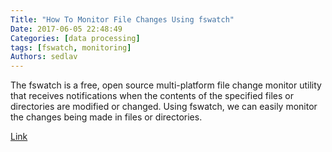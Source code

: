```yaml
---
Title: "How To Monitor File Changes Using fswatch"
Date: 2017-06-05 22:48:49
Categories: [data processing]
tags: [fswatch, monitoring]
Authors: sedlav
---
```


The fswatch is a free, open source multi-platform file change monitor utility that receives notifications when the contents of the specified files or directories are modified or changed. Using fswatch, we can easily monitor the changes being made in files or directories.

[Link](https://www.ostechnix.com/monitor-file-changes-using-fswatch-linux/)
